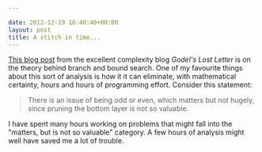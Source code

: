 ```yaml
---

date: 2012-12-19 16:40:40+00:00
layout: post
title: A stitch in time...
---
```


[This blog post](http://rjlipton.wordpress.com/2012/12/19/branch-and-bound-why-does-it-work) from the excellent complexity blog _Godel's Lost Letter_ is on the theory behind branch and bound search. One of my favourite things about this sort of analysis is how it it can eliminate, with mathematical certainty, hours and hours of programming effort. Consider this statement:


<blockquote>There is an issue of being odd or even, which matters but not hugely, since pruning the bottom layer is not so valuable.</blockquote>


I have spent many hours working on problems that might fall into the "matters, but is not so valuable" category. A few hours of analysis might well have saved me a lot of trouble.
